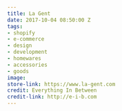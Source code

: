 ```yaml
---
title: La Gent
date: 2017-10-04 08:50:00 Z
tags:
- shopify
- e-commerce
- design
- development
- homewares
- accessories
- goods
image: 
store-link: https://www.la-gent.com
credit: Everything In Between
credit-link: http://e-i-b.com
---
```


